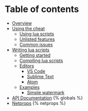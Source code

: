 # Table of contents

* [Overview](README.md)
* [Using the cheat](usage/README.md)
  * [Using lua scripts](usage/using_lua_scripts.md)
  * [Unlisted features](usage/unlisted_features.md)
  * [Common issues](usage/common_issues.md)
* [Writing lua scripts](development/README.md)
  * [Getting started](development/getting_started.md)
  * [Compiling lua scripts](development/compiling.md)
  * [Editors](development/editors/README.md)
  	* [VS Code](development/editors/vscode.md)
  	* [Sublime Text](development/editors/sublime.md)
  	* [Atom](development/editors/atom.md)
  * [Examples](development/examples/README.md)
  	* [Simple watermark](development/examples/watermark.md)
* [API Documentation](globals/README.md)
{% globals %}
* [Netprops](netprops/README.md)
{% netprops %}
